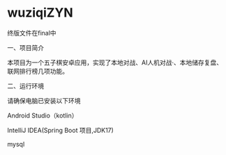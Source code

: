 # wuziqiZYN
终版文件在final中

一、项目简介

本项目为一个五子棋安卓应用，实现了本地对战、AI人机对战·、本地储存复盘、联网排行榜几项功能。

二、运行环境

请确保电脑已安装以下环境

Android Studio（kotlin）

IntelliJ IDEA(Spring Boot 项目,JDK17)

mysql

